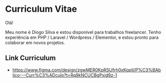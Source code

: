 # Curriculum Vitae

Olá!

Meu nome é Diogo Silva e estou disponível para trabalhos freelancer. Tenho experiência em PHP / Laravel / Wordpress / Elementor, e estou pronto para colaborar em novos projetos.


## Link Curriculum

- https://www.figma.com/design/zgwMER0KpRSUfrh0xKqpII/P%C3%BAblico---Curr%C3%ADculo?t=Rq9kNCUCBgPxjd9z-1
